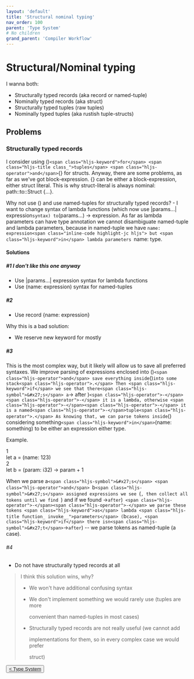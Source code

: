 ```yaml
---
layout: 'default'
title: 'Structural nominal typing'
nav_order: 100
parent: 'Type System'
# No children
grand_parent: 'Compiler Workflow'
---
```


# Structural/Nominal typing

I wanna both:

* Structurally typed records (aka <span class="inline-code highlight-jc hljs">rec<span class="hljs-operator">or</span>d</span> or named-tuple)
* Nominally typed records (aka <span class="inline-code highlight-jc hljs"><span class="hljs-keyword">struct</span></span>)
* Structurally typed tuples (raw tuples)
* Nominally typed tuples (aka rustish tuple-structs)

## Problems

### Structurally typed records

I consider using <span class="inline-code highlight-jc hljs">()` <span class="hljs-keyword">for</span> <span class="hljs-title class_">tuples</span> <span class="hljs-operator">and</span> `{}</span> for structs. Anyway, there are some problems, as far as we've got
block-expression. <span class="inline-code highlight-jc hljs">{}</span> can be either a block-expression, either struct literal. This is why struct-literal is always
nominal: <span class="inline-code highlight-jc hljs">path::to::Struct {<span class="hljs-operator">..</span><span class="hljs-operator">.</span>}</span>.

Why not use <span class="inline-code highlight-jc hljs">()</span> and use named-tuples for structurally typed records? - I want to change syntax of lambda functions
(which now use <span class="inline-code highlight-jc hljs"><span class="hljs-operator">|</span>params<span class="hljs-operator">..</span><span class="hljs-operator">.</span><span class="hljs-operator">|</span> expression` syntax) to `(params<span class="hljs-operator">..</span><span class="hljs-operator">.</span>) <span class="hljs-operator">-</span><span class="hljs-operator">&gt;</span> expression</span>. As far as lambda parameters can have
type annotation we cannot disambiguate named-tuple and lambda parameters, because in named-tuple we have `name:
expression<span class="inline-code highlight-jc hljs"> but <span class="hljs-keyword">in</span> lambda parameters `name: <span class="hljs-keyword">type</span></span>.

#### Solutions

##### \#1 I don't like this one anyway

* Use <span class="inline-code highlight-jc hljs"><span class="hljs-operator">|</span>params<span class="hljs-operator">..</span><span class="hljs-operator">.</span><span class="hljs-operator">|</span> expression</span> syntax for lambda functions
* Use <span class="inline-code highlight-jc hljs">(name: expression)</span> syntax for named-tuples

##### #2

* Use <span class="inline-code highlight-jc hljs">rec<span class="hljs-operator">or</span>d {name: expression}</span>

Why this is a bad solution:

* We reserve new keyword for mostly

##### #3

This is the most complex way, but it likely will allow us to save all preferred syntaxes. We improve parsing of
expressions enclosed into <span class="inline-code highlight-jc hljs">()` <span class="hljs-operator">and</span> save everything inside `()` into some stack<span class="hljs-operator">.</span> Then <span class="hljs-keyword">if</span> we see that there<span class="hljs-symbol">&#x27;s</span> a `<span class="hljs-operator">-</span><span class="hljs-operator">&gt;</span></span> after
<span class="inline-code highlight-jc hljs">)` <span class="hljs-operator">-</span><span class="hljs-operator">-</span> it is a lambda, otherwise <span class="hljs-operator">-</span><span class="hljs-operator">-</span> it is a named<span class="hljs-operator">-</span>tuple<span class="hljs-operator">.</span> As knowing that, we can parse tokens inside `()</span> considering
<span class="inline-code highlight-jc hljs">something` <span class="hljs-keyword">in</span> `(name: something)</span> to be either an expression either type.

Example.

<div class="code-fence highlight-jc hljs">
            <div class="line-num" data-line-num="1">1</div><div class="line"><span class="hljs-keyword">let</span> <span class="hljs-variable">a</span> <span class="hljs-operator">=</span> (name: <span class="hljs-number">123</span>)</div><div class="line-num" data-line-num="2">2</div><div class="line"><span class="hljs-keyword">let</span> <span class="hljs-variable">b</span> <span class="hljs-operator">=</span> (param: <span class="hljs-type">i32</span>) <span class="hljs-operator">-</span><span class="hljs-operator">&gt;</span> param <span class="hljs-operator">+</span> <span class="hljs-number">1</span></div>
        </div>

When we parse <span class="inline-code highlight-jc hljs">a`<span class="hljs-symbol">&#x27;s</span> <span class="hljs-operator">and</span> `b`<span class="hljs-symbol">&#x27;s</span> assigned expressions we see `(`, then collect all tokens until we find `)</span> and if we found
<span class="inline-code highlight-jc hljs"><span class="hljs-operator">-</span><span class="hljs-operator">&gt;</span>` after `)` <span class="hljs-operator">-</span><span class="hljs-operator">-</span> we parse these tokens <span class="hljs-keyword">as</span> lambda <span class="hljs-title function_ invoke__">parameters</span> (`b` case), <span class="hljs-keyword">if</span> there isn<span class="hljs-symbol">&#x27;t</span> `<span class="hljs-operator">-</span><span class="hljs-operator">&gt;</span>` after `)</span> -- we parse
tokens as named-tuple (<span class="inline-code highlight-jc hljs">a</span> case).

###### #4

* Do not have structurally typed records at all

> I think this solution wins, why?
>
> * We won't have additional confusing syntax
> * We don't implement something we would rarely use (tuples are more
>
>   convenient than named-tuples in most cases)
>
> * Structurally typed records are not really useful (we cannot add
>
>   implementations for them, so in every complex case we would prefer
>
>   <span class="inline-code highlight-jc hljs"><span class="hljs-keyword">struct</span></span>)
<div class="nav-btn-block">
    <button class="nav-btn left">
    <a class="link" href="/Jacy-Dev-Book/compiler-workflow/type-system/index.html">< Type System</a>
</button>

    
</div>
